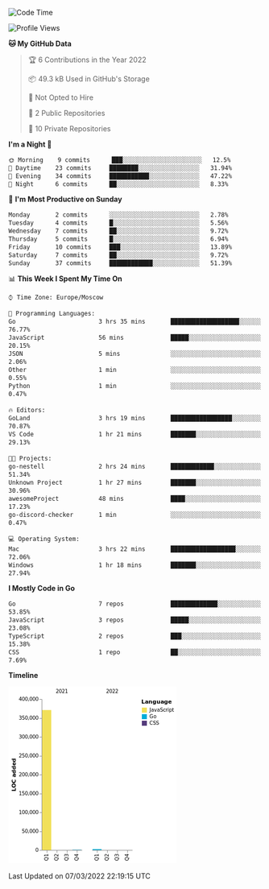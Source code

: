 <!--START_SECTION:waka-->
![Code Time](http://img.shields.io/badge/Code%20Time-200%20hrs%2027%20mins-blue)

![Profile Views](http://img.shields.io/badge/Profile%20Views-2-blue)

**🐱 My GitHub Data** 

> 🏆 6 Contributions in the Year 2022
 > 
> 📦 49.3 kB Used in GitHub's Storage 
 > 
> 🚫 Not Opted to Hire
 > 
> 📜 2 Public Repositories 
 > 
> 🔑 10 Private Repositories  
 > 
**I'm a Night 🦉** 

```text
🌞 Morning    9 commits      ███░░░░░░░░░░░░░░░░░░░░░░   12.5% 
🌆 Daytime    23 commits     ████████░░░░░░░░░░░░░░░░░   31.94% 
🌃 Evening    34 commits     ███████████░░░░░░░░░░░░░░   47.22% 
🌙 Night      6 commits      ██░░░░░░░░░░░░░░░░░░░░░░░   8.33%

```
📅 **I'm Most Productive on Sunday** 

```text
Monday       2 commits      ░░░░░░░░░░░░░░░░░░░░░░░░░   2.78% 
Tuesday      4 commits      █░░░░░░░░░░░░░░░░░░░░░░░░   5.56% 
Wednesday    7 commits      ██░░░░░░░░░░░░░░░░░░░░░░░   9.72% 
Thursday     5 commits      █░░░░░░░░░░░░░░░░░░░░░░░░   6.94% 
Friday       10 commits     ███░░░░░░░░░░░░░░░░░░░░░░   13.89% 
Saturday     7 commits      ██░░░░░░░░░░░░░░░░░░░░░░░   9.72% 
Sunday       37 commits     ████████████░░░░░░░░░░░░░   51.39%

```


📊 **This Week I Spent My Time On** 

```text
⌚︎ Time Zone: Europe/Moscow

💬 Programming Languages: 
Go                       3 hrs 35 mins       ███████████████████░░░░░░   76.77% 
JavaScript               56 mins             █████░░░░░░░░░░░░░░░░░░░░   20.15% 
JSON                     5 mins              ░░░░░░░░░░░░░░░░░░░░░░░░░   2.06% 
Other                    1 min               ░░░░░░░░░░░░░░░░░░░░░░░░░   0.55% 
Python                   1 min               ░░░░░░░░░░░░░░░░░░░░░░░░░   0.47%

🔥 Editors: 
GoLand                   3 hrs 19 mins       █████████████████░░░░░░░░   70.87% 
VS Code                  1 hr 21 mins        ███████░░░░░░░░░░░░░░░░░░   29.13%

🐱‍💻 Projects: 
go-nestell               2 hrs 24 mins       ████████████░░░░░░░░░░░░░   51.34% 
Unknown Project          1 hr 27 mins        ███████░░░░░░░░░░░░░░░░░░   30.96% 
awesomeProject           48 mins             ████░░░░░░░░░░░░░░░░░░░░░   17.23% 
go-discord-checker       1 min               ░░░░░░░░░░░░░░░░░░░░░░░░░   0.47%

💻 Operating System: 
Mac                      3 hrs 22 mins       ██████████████████░░░░░░░   72.06% 
Windows                  1 hr 18 mins        ███████░░░░░░░░░░░░░░░░░░   27.94%

```

**I Mostly Code in Go** 

```text
Go                       7 repos             █████████████░░░░░░░░░░░░   53.85% 
JavaScript               3 repos             █████░░░░░░░░░░░░░░░░░░░░   23.08% 
TypeScript               2 repos             ███░░░░░░░░░░░░░░░░░░░░░░   15.38% 
CSS                      1 repo              ██░░░░░░░░░░░░░░░░░░░░░░░   7.69%

```


**Timeline**

![Chart not found](https://raw.githubusercontent.com/jeezft/jeezft/main/charts/bar_graph.png) 


 Last Updated on 07/03/2022 22:19:15 UTC
<!--END_SECTION:waka-->
